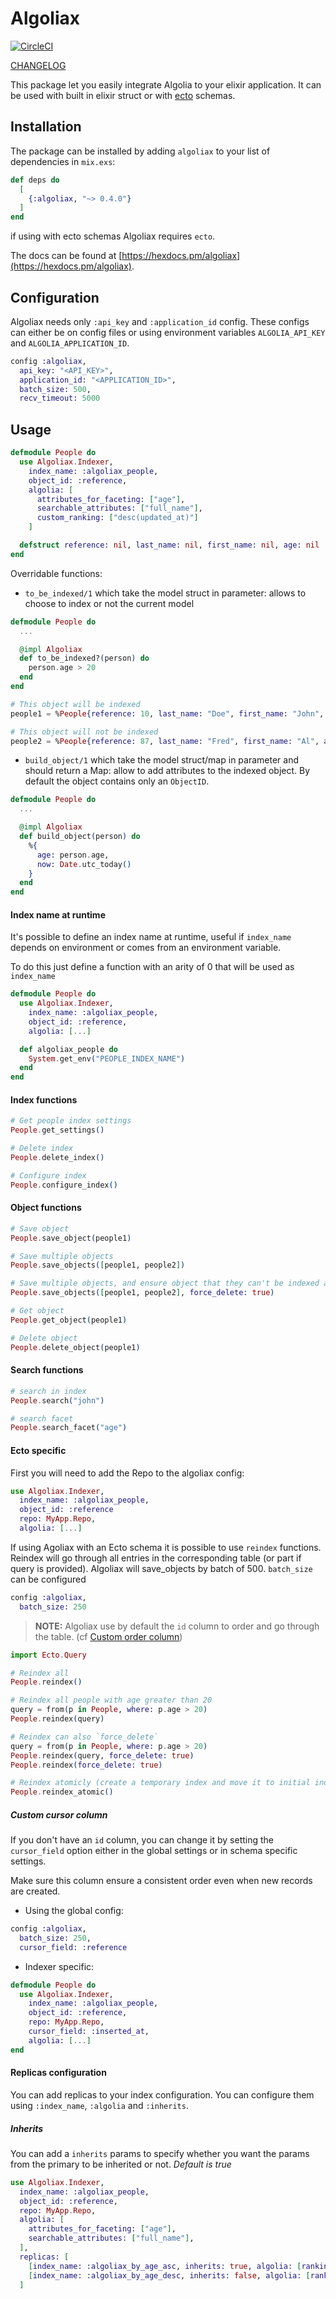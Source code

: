 # Algoliax

[![CircleCI](https://circleci.com/gh/WTTJ/algoliax/tree/master.svg?style=svg)](https://circleci.com/gh/WTTJ/algoliax/tree/master)

[CHANGELOG](CHANGELOG.md)

This package let you easily integrate Algolia to your elixir application. It can be used with built in elixir struct or with [ecto](https://github.com/elixir-ecto/ecto) schemas.

## Installation

The package can be installed by adding `algoliax` to your list of dependencies in `mix.exs`:

```elixir
def deps do
  [
    {:algoliax, "~> 0.4.0"}
  ]
end
```

if using with ecto schemas Algoliax requires `ecto`.

The docs can be found at [https://hexdocs.pm/algoliax](https://hexdocs.pm/algoliax).

## Configuration

Algoliax needs only `:api_key` and `:application_id` config. These configs can either be on config files or using environment variables `ALGOLIA_API_KEY` and `ALGOLIA_APPLICATION_ID`.

```elixir
config :algoliax,
  api_key: "<API_KEY>",
  application_id: "<APPLICATION_ID>",
  batch_size: 500,
  recv_timeout: 5000
```

## Usage

```elixir
defmodule People do
  use Algoliax.Indexer,
    index_name: :algoliax_people,
    object_id: :reference,
    algolia: [
      attributes_for_faceting: ["age"],
      searchable_attributes: ["full_name"],
      custom_ranking: ["desc(updated_at)"]
    ]

  defstruct reference: nil, last_name: nil, first_name: nil, age: nil
end
```

Overridable functions:

- `to_be_indexed/1` which take the model struct in parameter: allows to choose to index or not the current model

```elixir
defmodule People do
  ...

  @impl Algoliax
  def to_be_indexed?(person) do
    person.age > 20
  end
end

# This object will be indexed
people1 = %People{reference: 10, last_name: "Doe", first_name: "John", age: 13}

# This object will not be indexed
people2 = %People{reference: 87, last_name: "Fred", first_name: "Al", age: 70}
```

- `build_object/1` which take the model struct/map in parameter and should return a Map: allow to add attributes to the indexed object. By default the object contains only an `ObjectID`.

```elixir
defmodule People do
  ...

  @impl Algoliax
  def build_object(person) do
    %{
      age: person.age,
      now: Date.utc_today()
    }
  end
end
```

#### Index name at runtime

It's possible to define an index name at runtime, useful if `index_name` depends on environment or comes from an environment variable.

To do this just define a function with an arity of 0 that will be used as `index_name`

```elixir
defmodule People do
  use Algoliax.Indexer,
    index_name: :algoliax_people,
    object_id: :reference,
    algolia: [...]

  def algoliax_people do
    System.get_env("PEOPLE_INDEX_NAME")
  end
end
```

#### Index functions

```elixir
# Get people index settings
People.get_settings()

# Delete index
People.delete_index()

# Configure index
People.configure_index()
```

#### Object functions

```elixir
# Save object
People.save_object(people1)

# Save multiple objects
People.save_objects([people1, people2])

# Save multiple objects, and ensure object that they can't be indexed anymore are deleted from the index
People.save_objects([people1, people2], force_delete: true)

# Get object
People.get_object(people1)

# Delete object
People.delete_object(people1)
```

#### Search functions

```elixir
# search in index
People.search("john")

# search facet
People.search_facet("age")
```

#### Ecto specific

First you will need to add the Repo to the algoliax config:

```elixir
use Algoliax.Indexer,
  index_name: :algoliax_people,
  object_id: :reference
  repo: MyApp.Repo,
  algolia: [...]
```

If using Agoliax with an Ecto schema it is possible to use `reindex` functions. Reindex will go through all entries in the corresponding table (or part if query is provided). Algoliax will save_objects by batch of 500.
`batch_size` can be configured

```elixir
config :algoliax,
  batch_size: 250
```

> **NOTE:** Algoliax use by default the `id` column to order and go through the table. (cf [Custom order column](#custom-order-column))

```elixir
import Ecto.Query

# Reindex all
People.reindex()

# Reindex all people with age greater than 20
query = from(p in People, where: p.age > 20)
People.reindex(query)

# Reindex can also `force_delete`
query = from(p in People, where: p.age > 20)
People.reindex(query, force_delete: true)
People.reindex(force_delete: true)

# Reindex atomicly (create a temporary index and move it to initial index)
People.reindex_atomic()
```

##### Custom cursor column

If you don't have an `id` column, you can change it by setting the `cursor_field` option either in the global settings or in schema specific settings.

Make sure this column ensure a consistent order even when new records are created.

- Using the global config:

```elixir
config :algoliax,
  batch_size: 250,
  cursor_field: :reference
```

- Indexer specific:

```elixir
defmodule People do
  use Algoliax.Indexer,
    index_name: :algoliax_people,
    object_id: :reference,
    repo: MyApp.Repo,
    cursor_field: :inserted_at,
    algolia: [...]
end
```

#### Replicas configuration

You can add replicas to your index configuration. You can configure them using `:index_name`, `:algolia` and `:inherits`. 

##### Inherits

You can add a `inherits` params to specify whether you want the params from the primary to be inherited or not. *Default is true*

```elixir
use Algoliax.Indexer,
  index_name: :algoliax_people,
  object_id: :reference,
  repo: MyApp.Repo,
  algolia: [
    attributes_for_faceting: ["age"],
    searchable_attributes: ["full_name"],
  ],
  replicas: [
    [index_name: :algoliax_by_age_asc, inherits: true, algolia: [ranking: ["asc(age)"]]],
    [index_name: :algoliax_by_age_desc, inherits: false, algolia: [ranking: ["desc(age)"]]]
  ]
```
